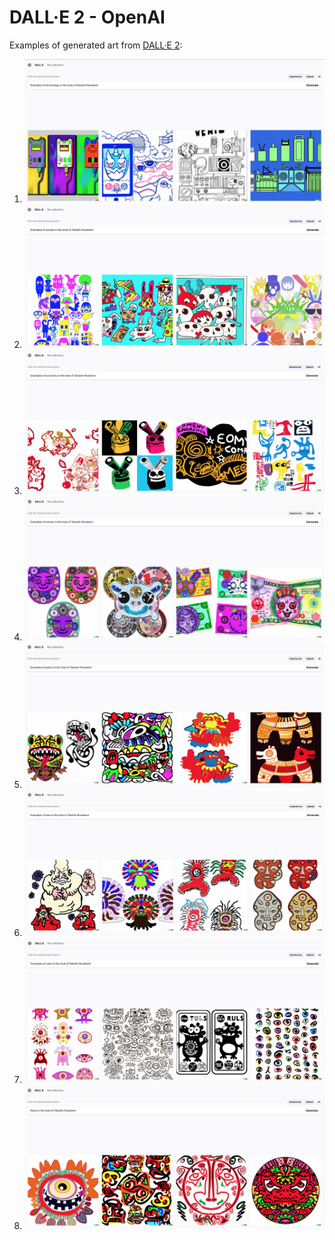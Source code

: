 # DALL·E 2 - OpenAI

Examples of generated art from [DALL·E 2](https://openai.com/dall-e-2/):

1. ![](img/dalle2/comp/examples_of_technology_in_the_style_of_Takashi_Murakami.jpg)
2. ![](img/dalle2/comp/examples_of_society_in_the_style_of_Takashi_Murakami.jpg)
3. ![](img/dalle2/comp/examples_of_economy_in_the_style_of_Takashi_Murakami.jpg)
4. ![](img/dalle2/comp/examples_of_money_in_the_style_of_Takashi_Murakami.jpg)
5. ![](img/dalle2/comp/examples_of_policy_in_the_style_of_Takashi_Murakami.jpg)
6. ![](img/dalle2/comp/examples_of_law_in_the_style_of_Takashi_Murakami.jpg)
7. ![](img/dalle2/comp/examples_of_rules_in_the_style_of_Takashi_Murakami.jpg)
8. ![](img/dalle2/comp/Rules_in_the_style_of_Takashi_Murakami.jpg)
